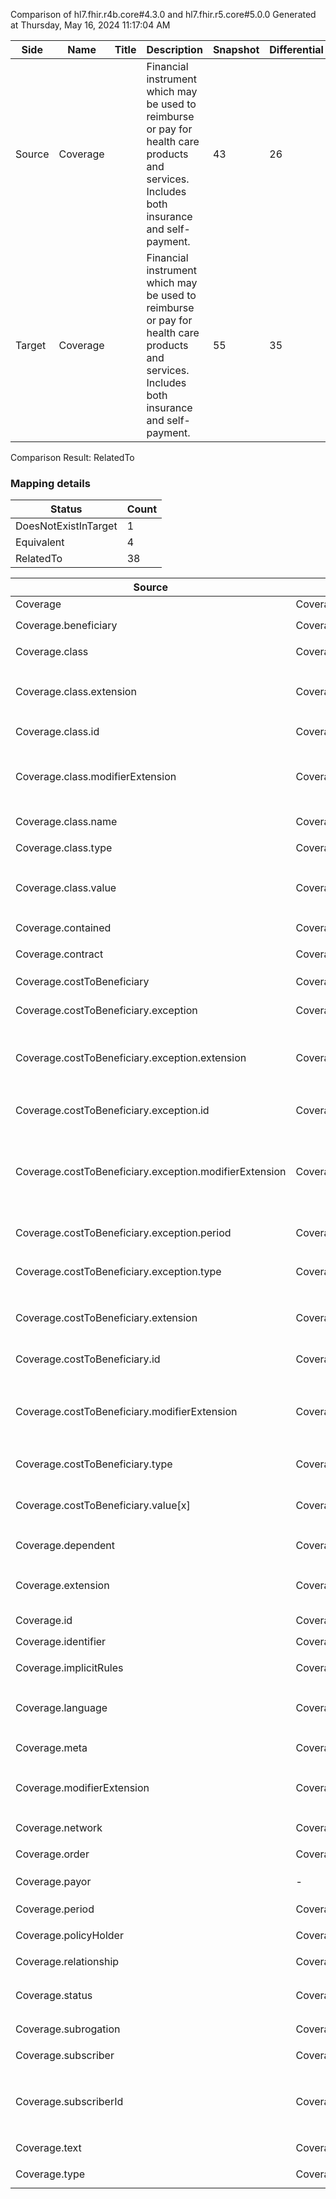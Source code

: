 Comparison of hl7.fhir.r4b.core#4.3.0 and hl7.fhir.r5.core#5.0.0
Generated at Thursday, May 16, 2024 11:17:04 AM

| Side | Name | Title | Description | Snapshot | Differential |
| --- | --- | --- | --- | --- | --- |
| Source | Coverage |  | Financial instrument which may be used to reimburse or pay for health care products and services. Includes both insurance and self-payment. | 43 | 26 |
| Target | Coverage |  | Financial instrument which may be used to reimburse or pay for health care products and services. Includes both insurance and self-payment. | 55 | 35 |


Comparison Result: RelatedTo


### Mapping details

| Status | Count |
| ------ | ----- |
DoesNotExistInTarget | 1 |
Equivalent | 4 |
RelatedTo | 38 |


| Source | Target | Status | Message |
| ------ | ------ | ------ | ------- |
| Coverage | Coverage | Equivalent | R4B `Coverage` maps as Equivalent to R5 `Coverage` |
| Coverage.beneficiary | Coverage.beneficiary | Equivalent | R4B `Coverage.beneficiary` maps as Equivalent to R5 `Coverage.beneficiary` |
| Coverage.class | Coverage.class | Equivalent | R4B `Coverage.class` maps as Equivalent to R5 `Coverage.class` |
| Coverage.class.extension | Coverage.class.extension | RelatedTo | R4B `Coverage.class.extension` maps as RelatedTo to R5 `Coverage.class.extension` - extension has change due to type change: R4B `extension` `Extension` maps as RelatedTo for R5 `extension` |
| Coverage.class.id | Coverage.class.id | Equivalent | R4B `Coverage.class.id` maps as Equivalent to R5 `Coverage.class.id` |
| Coverage.class.modifierExtension | Coverage.class.modifierExtension | RelatedTo | R4B `Coverage.class.modifierExtension` maps as RelatedTo to R5 `Coverage.class.modifierExtension` - modifierExtension has change due to type change: R4B `modifierExtension` `Extension` maps as RelatedTo for R5 `modifierExtension` |
| Coverage.class.name | Coverage.class.name | Equivalent | R4B `Coverage.class.name` maps as Equivalent to R5 `Coverage.class.name` |
| Coverage.class.type | Coverage.class.type | Equivalent | R4B `Coverage.class.type` maps as Equivalent to R5 `Coverage.class.type` |
| Coverage.class.value | Coverage.class.value | SourceIsBroaderThanTarget | R4B `Coverage.class.value` maps as SourceIsBroaderThanTarget to R5 `Coverage.class.value` - value has change due to type change: R4B value string has no equivalent or mapped type in R5 value |
| Coverage.contained | Coverage.contained | Equivalent | R4B `Coverage.contained` maps as Equivalent to R5 `Coverage.contained` |
| Coverage.contract | Coverage.contract | Equivalent | R4B `Coverage.contract` maps as Equivalent to R5 `Coverage.contract` |
| Coverage.costToBeneficiary | Coverage.costToBeneficiary | Equivalent | R4B `Coverage.costToBeneficiary` maps as Equivalent to R5 `Coverage.costToBeneficiary` |
| Coverage.costToBeneficiary.exception | Coverage.costToBeneficiary.exception | Equivalent | R4B `Coverage.costToBeneficiary.exception` maps as Equivalent to R5 `Coverage.costToBeneficiary.exception` |
| Coverage.costToBeneficiary.exception.extension | Coverage.costToBeneficiary.exception.extension | RelatedTo | R4B `Coverage.costToBeneficiary.exception.extension` maps as RelatedTo to R5 `Coverage.costToBeneficiary.exception.extension` - extension has change due to type change: R4B `extension` `Extension` maps as RelatedTo for R5 `extension` |
| Coverage.costToBeneficiary.exception.id | Coverage.costToBeneficiary.exception.id | Equivalent | R4B `Coverage.costToBeneficiary.exception.id` maps as Equivalent to R5 `Coverage.costToBeneficiary.exception.id` |
| Coverage.costToBeneficiary.exception.modifierExtension | Coverage.costToBeneficiary.exception.modifierExtension | RelatedTo | R4B `Coverage.costToBeneficiary.exception.modifierExtension` maps as RelatedTo to R5 `Coverage.costToBeneficiary.exception.modifierExtension` - modifierExtension has change due to type change: R4B `modifierExtension` `Extension` maps as RelatedTo for R5 `modifierExtension` |
| Coverage.costToBeneficiary.exception.period | Coverage.costToBeneficiary.exception.period | Equivalent | R4B `Coverage.costToBeneficiary.exception.period` maps as Equivalent to R5 `Coverage.costToBeneficiary.exception.period` |
| Coverage.costToBeneficiary.exception.type | Coverage.costToBeneficiary.exception.type | Equivalent | R4B `Coverage.costToBeneficiary.exception.type` maps as Equivalent to R5 `Coverage.costToBeneficiary.exception.type` |
| Coverage.costToBeneficiary.extension | Coverage.costToBeneficiary.extension | RelatedTo | R4B `Coverage.costToBeneficiary.extension` maps as RelatedTo to R5 `Coverage.costToBeneficiary.extension` - extension has change due to type change: R4B `extension` `Extension` maps as RelatedTo for R5 `extension` |
| Coverage.costToBeneficiary.id | Coverage.costToBeneficiary.id | Equivalent | R4B `Coverage.costToBeneficiary.id` maps as Equivalent to R5 `Coverage.costToBeneficiary.id` |
| Coverage.costToBeneficiary.modifierExtension | Coverage.costToBeneficiary.modifierExtension | RelatedTo | R4B `Coverage.costToBeneficiary.modifierExtension` maps as RelatedTo to R5 `Coverage.costToBeneficiary.modifierExtension` - modifierExtension has change due to type change: R4B `modifierExtension` `Extension` maps as RelatedTo for R5 `modifierExtension` |
| Coverage.costToBeneficiary.type | Coverage.costToBeneficiary.type | Equivalent | R4B `Coverage.costToBeneficiary.type` maps as Equivalent to R5 `Coverage.costToBeneficiary.type` |
| Coverage.costToBeneficiary.value[x] | Coverage.costToBeneficiary.value[x] | RelatedTo | R4B `Coverage.costToBeneficiary.value[x]` maps as RelatedTo to R5 `Coverage.costToBeneficiary.value[x]` - value[x] has change due to type change: R4B `value[x]` `Money` maps as RelatedTo for R5 `value[x]` |
| Coverage.dependent | Coverage.dependent | Equivalent | R4B `Coverage.dependent` maps as Equivalent to R5 `Coverage.dependent` |
| Coverage.extension | Coverage.extension | RelatedTo | R4B `Coverage.extension` maps as RelatedTo to R5 `Coverage.extension` - extension has change due to type change: R4B `extension` `Extension` maps as RelatedTo for R5 `extension` |
| Coverage.id | Coverage.id | Equivalent | R4B `Coverage.id` maps as Equivalent to R5 `Coverage.id` |
| Coverage.identifier | Coverage.identifier | Equivalent | R4B `Coverage.identifier` maps as Equivalent to R5 `Coverage.identifier` |
| Coverage.implicitRules | Coverage.implicitRules | Equivalent | R4B `Coverage.implicitRules` maps as Equivalent to R5 `Coverage.implicitRules` |
| Coverage.language | Coverage.language | RelatedTo | R4B `Coverage.language` maps as RelatedTo to R5 `Coverage.language` - language made the binding required (from Preferred) for http://hl7.org/fhir/ValueSet/all-languages|5.0.0 |
| Coverage.meta | Coverage.meta | Equivalent | R4B `Coverage.meta` maps as Equivalent to R5 `Coverage.meta` |
| Coverage.modifierExtension | Coverage.modifierExtension | RelatedTo | R4B `Coverage.modifierExtension` maps as RelatedTo to R5 `Coverage.modifierExtension` - modifierExtension has change due to type change: R4B `modifierExtension` `Extension` maps as RelatedTo for R5 `modifierExtension` |
| Coverage.network | Coverage.network | Equivalent | R4B `Coverage.network` maps as Equivalent to R5 `Coverage.network` |
| Coverage.order | Coverage.order | Equivalent | R4B `Coverage.order` maps as Equivalent to R5 `Coverage.order` |
| Coverage.payor | - | DoesNotExistInTarget | R4B `Coverage.payor` does not appear in the target and has no mapping for `Coverage`. |
| Coverage.period | Coverage.period | Equivalent | R4B `Coverage.period` maps as Equivalent to R5 `Coverage.period` |
| Coverage.policyHolder | Coverage.policyHolder | Equivalent | R4B `Coverage.policyHolder` maps as Equivalent to R5 `Coverage.policyHolder` |
| Coverage.relationship | Coverage.relationship | Equivalent | R4B `Coverage.relationship` maps as Equivalent to R5 `Coverage.relationship` |
| Coverage.status | Coverage.status | Equivalent | R4B `Coverage.status` maps as Equivalent to R5 `Coverage.status` - status has compatible required binding for code type: http://hl7.org/fhir/ValueSet/fm-status|4.3.0 and http://hl7.org/fhir/ValueSet/fm-status|5.0.0 (Equivalent) |
| Coverage.subrogation | Coverage.subrogation | Equivalent | R4B `Coverage.subrogation` maps as Equivalent to R5 `Coverage.subrogation` |
| Coverage.subscriber | Coverage.subscriber | Equivalent | R4B `Coverage.subscriber` maps as Equivalent to R5 `Coverage.subscriber` |
| Coverage.subscriberId | Coverage.subscriberId | RelatedTo | R4B `Coverage.subscriberId` maps as RelatedTo to R5 `Coverage.subscriberId` - subscriberId changed from scalar to array (max cardinality from 1 to *); subscriberId has change due to type change: R4B subscriberId string has no equivalent or mapped type in R5 subscriberId |
| Coverage.text | Coverage.text | Equivalent | R4B `Coverage.text` maps as Equivalent to R5 `Coverage.text` |
| Coverage.type | Coverage.type | Equivalent | R4B `Coverage.type` maps as Equivalent to R5 `Coverage.type` |

